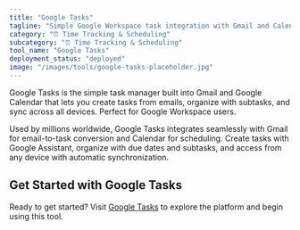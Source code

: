 ```yaml
---
title: "Google Tasks"
tagline: "Simple Google Workspace task integration with Gmail and Calendar"
category: "⏰ Time Tracking & Scheduling"
subcategory: "⏰ Time Tracking & Scheduling"
tool_name: "Google Tasks"
deployment_status: "deployed"
image: "/images/tools/google-tasks-placeholder.jpg"
---
```

Google Tasks is the simple task manager built into Gmail and Google Calendar that lets you create tasks from emails, organize with subtasks, and sync across all devices. Perfect for Google Workspace users.

Used by millions worldwide, Google Tasks integrates seamlessly with Gmail for email-to-task conversion and Calendar for scheduling. Create tasks with Google Assistant, organize with due dates and subtasks, and access from any device with automatic synchronization.

## Get Started with Google Tasks

Ready to get started? Visit [Google Tasks](https://tasks.google.com) to explore the platform and begin using this tool.